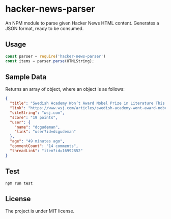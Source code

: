 # hacker-news-parser
An NPM module to parse given Hacker News HTML content. Generates a JSON format, ready to be consumed.

## Usage
```js
const parser = require('hacker-news-parser')
const items = parser.parse(HTMLString);
```

## Sample Data
Returns an array of object, where an object is as follows:

```json
{
  "title": "Swedish Academy Won’t Award Nobel Prize in Literature This Year",
  "link": "https://www.wsj.com/articles/swedish-academy-wont-award-nobel-prize-in-literature-this-year-1525419104",
  "siteString": "wsj.com",
  "score": "19 points",
  "user": {
    "name": "dcgudeman",
    "link": "user?id=dcgudeman"
  },
  "age": "49 minutes ago",
  "commentCount": "14 comments",
  "threadLink": "item?id=16992852"
}
```

## Test
```
npm run test
```

## License
The project is under MIT license.